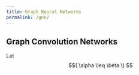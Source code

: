 ```yaml
---
title: Graph Neural Networks
permalink: /gnn/
---
```


## Graph Convolution Networks
Let $$( \alpha \leq \beta \) $$
